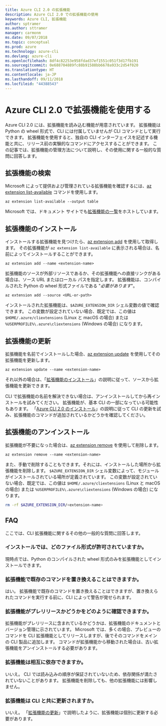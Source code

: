 ```yaml
---
title: Azure CLI 2.0 の拡張機能
description: Azure CLI 2.0 での拡張機能の使用
keywords: Azure CLI, 拡張機能
author: sptramer
ms.author: sttramer
manager: carmonm
ms.date: 09/07/2018
ms.topic: conceptual
ms.prod: azure
ms.technology: azure-cli
ms.devlang: azure-cli
ms.openlocfilehash: 8df4c82253e958fdad37ef1551c051f3d17fb191
ms.sourcegitcommit: 0e688704889fc88b91588bb6678a933c2d54f020
ms.translationtype: HT
ms.contentlocale: ja-JP
ms.lasthandoff: 09/11/2018
ms.locfileid: "44388543"
---
```

# <a name="use-extensions-with-azure-cli-20"></a>Azure CLI 2.0 で拡張機能を使用する

Azure CLI 2.0 には、拡張機能を読み込む機能が用意されています。 拡張機能は Python の wheel 形式で、CLI には付属していませんが CLI コマンドとして実行できます。
拡張機能を使用すると、独自の CLI インターフェイスを記述する機能と共に、リリース前の実験的なコマンドにアクセスすることができます。 この記事では、拡張機能の管理方法について説明し、その使用に関する一般的な質問に回答します。

## <a name="find-extensions"></a>拡張機能の検索

Microsoft によって提供および管理されている拡張機能を確認するには、[az extension list-available](/cli/azure/extension#az-extension-list-available) コマンドを使用します。

```azurecli-interactive
az extension list-available --output table
```

Microsoft では、ドキュメント サイトでも[拡張機能の一覧](azure-cli-extensions-list.md)をホストしています。

## <a name="install-extensions"></a>拡張機能のインストール

インストールする拡張機能を見つけたら、[az extension add](https://docs.microsoft.com/cli/azure/extension#az-extension-add) を使用して取得します。 その拡張機能が `az extension list-available` に表示される場合は、名前によってインストールすることができます。

```azurecli-interactive
az extension add --name <extension-name>
```

拡張機能のソースが外部リソースであるか、その拡張機能への直接リンクがある場合は、ソース URL またはローカル パスを指定します。 拡張機能は、コンパイルされた Python の wheel 形式ファイルである "_必要があります_"。

```azurecli-interactive
az extension add --source <URL-or-path>
```

インストールされた拡張機能は、`$AZURE_EXTENSION_DIR` シェル変数の値で確認できます。 この変数が設定されていない場合、既定では、この値は `$HOME/.azure/cliextensions` (Linux と macOS の場合) または `%USERPROFILE%\.azure\cliextensions` (Windows の場合) になります。

## <a name="update-extensions"></a>拡張機能の更新

拡張機能を名前でインストールした場合、[az extension update](https://docs.microsoft.com/cli/azure/extension#az-extension-update) を使用してその拡張機能を更新します。

```azurecli-interactive
az extension update --name <extension-name>
```

それ以外の場合は、「[拡張機能のインストール](#install-extensions)」の説明に従って、ソースから拡張機能を更新できます。

CLI で拡張機能の名前を解決できない場合は、アンインストールしてから再インストールを試みてください。 拡張機能が、基本 CLI の一部になっている可能性もあります。
「[Azure CLI 2.0 のインストール](install-azure-cli.md)」の説明に従って CLI の更新を試み、拡張機能のコマンドが追加されているかどうかを確認してください。

## <a name="uninstall-extensions"></a>拡張機能のアンインストール

拡張機能が不要になった場合は、[az extension remove](https://docs.microsoft.com/cli/azure/extension#az-extension-remove) を使用して削除します。

```azurecli-interactive
az extension remove --name <extension-name>
```

また、手動で削除することもできます。それには、インストールした場所から拡張機能を削除します。 `$AZURE_EXTENSION_DIR` シェル変数によって、モジュールがインストールされている場所が定義されています。
この変数が設定されていない場合、既定では、この値は `$HOME/.azure/cliextensions` (Linux と macOS の場合) または `%USERPROFILE%\.azure\cliextensions` (Windows の場合) になります。

```bash
rm -rf $AZURE_EXTENSION_DIR/<extension-name>
```

## <a name="faq"></a>FAQ

ここでは、CLI 拡張機能に関するその他の一般的な質問に回答します。

### <a name="what-file-formats-are-allowed-for-installation"></a>インストールでは、どのファイル形式が許可されていますか。

現時点では、Python のコンパイルされた wheel 形式のみを拡張機能としてインストールできます。

### <a name="can-extensions-replace-existing-commands"></a>拡張機能で既存のコマンドを置き換えることはできますか。

はい。 拡張機能で既存のコマンドを置き換えることはできますが、置き換えられたコマンドを実行する前に、CLI によって警告が発せられます。

### <a name="how-can-i-tell-if-an-extension-is-in-pre-release"></a>拡張機能がプレリリースかどうかをどのように確認できますか。

拡張機能がプレリリースに含まれているかどうかは、拡張機能のドキュメントとバージョン管理に示されています。 Microsoft では、多くの場合、プレビューのコマンドを CLI 拡張機能としてリリースしますが、後でそのコマンドをメインの CLI 製品に追加します。 コマンドが拡張機能から移動された場合は、古い拡張機能をアンインストールする必要があります。 

### <a name="can-extensions-depend-upon-each-other"></a>拡張機能は相互に依存できますか。

いいえ。 CLI では読み込みの順序が保証されていないため、依存関係が満たされていないことがあります。 拡張機能を削除しても、他の拡張機能には影響しません。

### <a name="are-extensions-updated-along-with-the-cli"></a>拡張機能は CLI と共に更新されますか。

いいえ。 「[拡張機能の更新](#update-extensions)」で説明したように、拡張機能は個別に更新する必要があります。
